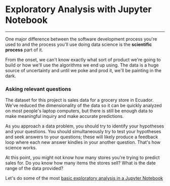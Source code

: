 # Exploratory Analysis with Jupyter Notebook
-----------

One major difference between the software development process you're used to and the process you'll use doing data science is the **scientific process** part of it.

From the onset, we can't know exactly what sort of product we're going to build or how we'll use the algorithms we end up using. The data is a huge source of uncertainty and until we poke and prod it, we'll be painting in the dark.

### Asking relevant questions
The dataset for this project is sales data for a grocery store in Ecuador. We've reduced the dimensionality of the data so it can be quickly analyzed on most people's laptop computers, but there is still be enough data to make meaningful inquiry and make accurate predictions.

As you approach a data problem, you should try to identify your hypotheses and your questions. You should simultaneously try to test your hypotheses and seek answers to your questions; these will likely produce a feedback loop where each new answer kindles in your another question. That's how science works.

At this point, you might not know how many stores you're trying to predict sales for. Do you know how many items the stores sell? What is the date range of the data provided?

Let's do some of the most [basic exploratory analysis in a Jupyter Notebook]() 



